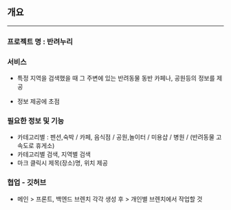 ## 개요

---

### 프로젝트 명 : 반려누리

### 서비스

- 특정 지역을 검색했을 때 그 주변에 있는 반려동물 동반 카페나, 공원등의 정보를 제공

- 정보 제공에 초점

### 필요한 정보 및 기능

- 카테고리별 : 펜션,숙박 / 카페, 음식점 / 공원,놀이터 / 미용샵 / 병원 / (반려동물 고속도로 휴게소)
- 카테고리별 검색, 지역별 검색
- 마크 클릭시 제목(장소)명, 위치 제공

### 협업 - 깃허브

- 메인 > 프론트, 백엔드 브렌치 각각 생성 후 > 개인별 브렌치에서 작업할 것
